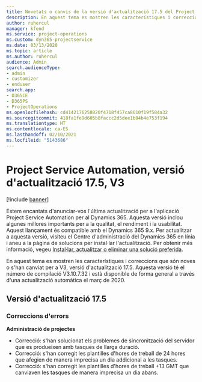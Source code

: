 ```yaml
---
title: Novetats o canvis de la versió d'actualització 17.5 del Project Service Automation, revisió, V3
description: En aquest tema es mostren les característiques i correccions disponibles al Project Service Automation V3, versió d'actualització 17.5.
author: ruhercul
manager: kfend
ms.service: project-operations
ms.custom: dyn365-projectservice
ms.date: 03/13/2020
ms.topic: article
ms.author: ruhercul
audience: Admin
search.audienceType:
- admin
- customizer
- enduser
search.app:
- D365CE
- D365PS
- ProjectOperations
ms.openlocfilehash: cd4142176258820f4718f457ca8610f19f584a32
ms.sourcegitcommit: 418fa1fe9d605b8faccc2d5dee1b04b4e753f194
ms.translationtype: HT
ms.contentlocale: ca-ES
ms.lasthandoff: 02/10/2021
ms.locfileid: "5143686"
---
```

# <a name="project-service-automation-update-release-175-v3"></a>Project Service Automation, versió d'actualització 17.5, V3

[!include [banner](../includes/psa-now-project-operations.md)]

Estem encantats d'anunciar-vos l'última actualització per a l'aplicació Project Service Automation per al Dynamics 365. Aquesta versió inclou algunes millores importants per a la qualitat, el rendiment i la usabilitat.  Aquest llançament és compatible amb el Dynamics 365 9.x. Per actualitzar a aquesta versió, visiteu el Centre d'administració del Dynamics 365 en línia i aneu a la pàgina de solucions per instal·lar l'actualització. Per obtenir més informació, vegeu [Instal·lar, actualitzar o eliminar una solució preferida](https://docs.microsoft.com/power-platform/admin/install-remove-preferred-solution).

En aquest tema es mostren les característiques i correccions que són noves o s'han canviat per a V3, versió d'actualització 17.5. Aquesta versió té el número de compilació V3.10.7.32 i està disponible de forma general a través d'una actualització automàtica el març de 2020.


## <a name="update-release-175"></a>Versió d'actualització 17.5

### <a name="bug-fixes"></a>Correccions d'errors


**Administració de projectes**

- Correcció: s'han solucionat els problemes de sincronització del servidor que es produeixen amb tasques de llarga duració.
- Correcció: s'han corregit les plantilles d'hores de treball de 24 hores que afegien de manera imprecisa un dia addicional a les tasques.
- Correcció: s'han corregit les plantilles d'hores de treball +13 GMT que canviaven les tasques de manera imprecisa un dia abans.

